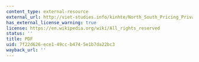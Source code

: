 ```yaml
---
content_type: external-resource
external_url: http://viet-studies.info/kinhte/North_South_Pricing_Private_Property_WD.pdf
has_external_license_warning: true
license: https://en.wikipedia.org/wiki/All_rights_reserved
status: ''
title: PDF
uid: 7f22d626-ece1-49cc-b474-5e1b7da22bc3
wayback_url: ''
---
```

